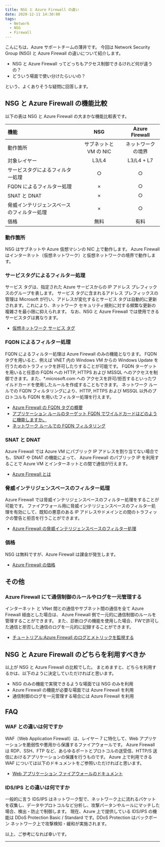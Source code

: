 ```yaml
---
title: NSG と Azure Firewall の違い
date: 2020-12-11 14:30:00 
tags:
  - Network
  - NSG
  - Firewall
---
```


こんにちは、Azure サポートチームの薄井です。
今回は Network Security Group (NSG) と Azure Firewall の違いについて紹介します。

- NSG と Azure Firewall ってどっちもアクセス制御できるけれど何が違うの？
- どういう場面で使い分けたらいいの？

という、よくありそうな疑問に回答します。

<!-- more -->

## NSG と Azure Firewall の機能比較
以下の表は NSG と Azure Firewall の大まかな機能比較表です。

|                       機能                 | NSG | Azure Firewall |
|:------------------------------------------|:---:|:--------:|
| 動作箇所           |  サブネットと VM の NIC  |    ネットワークの境界    |
| 対象レイヤー       |  L3/L4  |    L3/L4 + L7    |
| サービスタグによるフィルター処理           |  ○  |     ○    |
| FQDN によるフィルター処理              |  ×  |     ○    |
| SNAT と DNAT                               |  ×  |     ○    |
| 脅威インテリジェンスベースのフィルター処理 |  ×  |     ○    |
| 価格 |  無料  |     有料    |

### 動作箇所
NSG はサブネットや Azure 仮想マシンの NIC 上で動作します。
Azure Firewall はインターネット（仮想ネットワーク）と仮想ネットワークの境界で動作します。

### サービスタグによるフィルター処理
サービス タグは、指定された Azure サービスからの IP アドレス プレフィックスのグループを表します。 サービス タグに含まれるアドレス プレフィックスの管理は Microsoft が行い、アドレスが変化するとサービス タグは自動的に更新されます。これにより、ネットワーク セキュリティ規則に対する頻繁な更新の複雑さを最小限に抑えられます。
なお、NSG と Azure Firewall では使用できるサービスタグは異なります。

- [仮想ネットワーク サービス タグ](https://docs.microsoft.com/ja-jp/azure/virtual-network/service-tags-overview)

### FQDN によるフィルター処理
FQDN によるフィルター処理は Azure Firewall のみの機能となります。
FQDN タグを用いると、例えば VNET 内の Windows VM からの Windows Update を行うためのトラフィックを許可したりすることが可能です。
FQDN ターゲットを用いると任意の FQDN への HTTP, HTTPS および MSSQL へのアクセスを制御できます。また、*.microsoft.com への
アクセスを許可/拒否するといったワイルドカードを使用したルールを作成することもできます。
ネットワーク ルールでの FQDN フィルタリングにより、HTTP, HTTPS および MSSQL 以外のプロトコルも FQDN を用いたフィルター処理を行えます。

- [Azure Firewall の FQDN タグの概要](https://docs.microsoft.com/ja-jp/azure/firewall/fqdn-tags)
- [アプリケーション ルールのターゲット FQDN でワイルドカードはどのように機能しますか。](https://docs.microsoft.com/ja-jp/azure/firewall/firewall-faq#how-do-wildcards-work-in-an-application-rule-target-fqdn)
- [ネットワーク ルールでの FQDN フィルタリング](https://docs.microsoft.com/ja-jp/azure/firewall/fqdn-filtering-network-rules)

### SNAT と DNAT
Azure Firewall では Azure VM にパブリック IP アドレスを割り当てない場合でも、SNAT や DNAT の機能によって、
Azure Firewall のパブリック IP を利用することで Azure VM とインターネットとの間で通信が行えます。

- [Azure Firewall とは](https://docs.microsoft.com/ja-jp/azure/firewall/overview#outbound-snat-support)

### 脅威インテリジェンスベースのフィルター処理
Azure Firewall では脅威インテリジェンスベースのフィルター処理をすることが可能です。
ファイアウォール用に脅威インテリジェンスベースのフィルター処理を有効にして、既知の悪意のある IP アドレスやドメインとの間のトラフィックの警告と拒否を行うことができます。

- [Azure Firewall の脅威インテリジェンスベースのフィルター処理](https://docs.microsoft.com/ja-jp/azure/firewall/threat-intel)

### 価格
NSG は無料ですが、Azure Firewall は課金が発生します。

- [Azure Firewall の価格](https://azure.microsoft.com/ja-jp/pricing/details/azure-firewall/)

## その他
### Azure Firewall にて通信制御のルールやログを一元管理する
インターネット と VNet 間との通信やサブネット間の通信を全て Azure Firewall 経由とした場合は、
Azure Firewall 側で一元的に通信制御のルールを管理することができます。
また、診断ログの機能を使用した場合、FWで許可した通信と拒否した通信のログを一元的に記録することができます。

- [チュートリアル:Azure Firewall のログとメトリックを監視する](https://docs.microsoft.com/ja-jp/azure/firewall/tutorial-diagnostics)

## NSG と Azure Firewall のどちらを利用すべきか
以上が NSG と Azure Firewall の比較でした。
まとめますと、どちらを利用するかは、以下のように決定していただければと思います。

- NSG のみの機能で実現できるような場面では NSG のみを利用
- Azure Firewall の機能が必要な場面では Azure Firewall を利用
- 通信制御のログを一元管理する場合には Azure Firewall を利用

## FAQ
### WAF との違いは何ですか
WAF（Web Application Firewall）は、レイヤー 7 に特化して、Web アプリケーションを脆弱性や悪用から保護するファイアウォールです。
Azure Firewall は RDP、SSH、FTP など、あらゆるポートとプロトコルの送受信、HTTP/S 送信におけるアプリケーションの保護を行うものです。
Azure 上で利用できる WAF については以下のドキュメントをご参照いただければと思います。

- [Web アプリケーション ファイアウォールのドキュメント](https://docs.microsoft.com/ja-jp/azure/web-application-firewall/)

### IDS/IPS との違いは何ですか
一般的に言う IDS/IPS はネットワーク型で、ネットワーク上に流れるパケットを収集し、データやプロトコルなど分析し、攻撃パータンやルールにマッチした場合、検出・防止で制御します。
現在、Azure 上で提供している IDS/IPS の機能は DDoS Protection Basic / Standard です。DDoS Protection はバックボーン ネットワーク上で攻撃検知・緩和が実施されます。

以上、ご参考になれば幸いです。

---
